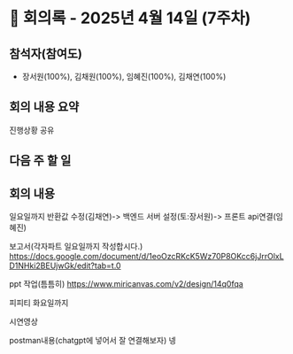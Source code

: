 # 📝 회의록 - 2025년 4월 14일 (7주차)

## 참석자(참여도)
- 장서원(100%), 김채원(100%), 임혜진(100%), 김채연(100%)

## 회의 내용 요약
진행상황 공유

## 다음 주 할 일


## 회의 내용
일요일까지
반환값 수정(김채연)-> 백엔드 서버 설정(토:장서원)-> 프론트 api연결(임혜진) 

보고서(각자파트 일요일까지 작성합시다.)
https://docs.google.com/document/d/1eoOzcRKcK5Wz70P8OKcc6jJrrOlxLD1NHki2BEUjwGk/edit?tab=t.0

ppt 작업(틈틈히)
https://www.miricanvas.com/v2/design/14q0fqa

피피티 화요일까지 

시연영상


postman내용(chatgpt에 넣어서 잘 연결해보자)
넹
